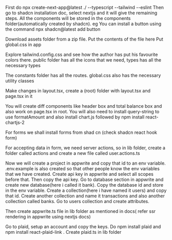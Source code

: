 First do  npx create-next-app@latest ./ --typescript --tailwind --eslint
Then go to shadcn installation doc, select nextjs and it will give the remaining steps.
All the components will be stored in the components folder(automatically created by shadcn). eg You can install a button using the command
npx shadcn@latest add button

Download assets folder from a zip file. Put the contents of the file here
Put global.css in app

Explore tailwind.config.css and see how the author has put his favourite colors there. public folder has all the icons that we need, types has all the necessary types

The constants folder has all the routes. global.css also has the necessary utility classes

Make changes in layout.tsx, create a (root) folder with layout.tsx and page.tsx in it

You will create diff components like header box and total balance box and also work on page.tsx in root. You will also need to install query-string to use formatAmount and also install chart.js followed by npm install react-chartjs-2

For forms we shall install forms from shad cn (check shadcn react hook form)

For accepting data in form, we need server actions, so in lib folder, create a folder called actions and create a new file called user.actions.ts

Now we will create a project in appwrite and copy that id to an env variable. .env.example is also created so that other people know the env variables that we have created. Create api key in appwrite and select all scopes before that. Then copy the api key.
Go to database section in appwrite and create new database(here i called it bank). Copy the database id and store in the env variable. Create a collection(here i have named it users) and copy that id. Create another collection and name it transactions and also another collection called banks. Go to users collection and create  attributes.

Then create appwrite.ts file in lib folder as mentioned in docs( refer ssr rendering in appwrite using nextjs docs)

Go to plaid, setup an account and copy the keys. Do npm install plaid and npm install react-plaid-link . Create plaid.ts in lib folder